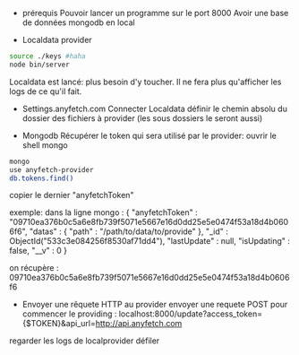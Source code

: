 * prérequis
Pouvoir lancer un programme sur le port 8000
Avoir une base de données mongodb en local

* Localdata provider
``` bash
source ./keys #haha
node bin/server
```

Localdata est lancé: plus besoin d'y toucher. Il ne fera plus qu'afficher les logs de ce qu'il fait.


* Settings.anyfetch.com
Connecter Localdata
définir le chemin absolu du dossier des fichiers à provider (les sous dossiers le seront aussi)


* Mongodb
Récupérer le token qui sera utilisé par le provider:
ouvrir le shell mongo
``` bash
mongo
use anyfetch-provider
db.tokens.find()
```
copier le dernier "anyfetchToken"

exemple:
dans la ligne mongo : { "anyfetchToken" : "09710ea376b0c5a6e8fb739f5071e5667e16d0dd25e5e0474f53a18d4b0606f6", "datas" : { "path" : "/path/to/data/to/provide" }, "_id" : ObjectId("533c3e084256f8530af71dd4"), "lastUpdate" : null, "isUpdating" : false, "__v" : 0 }

on récupère : 09710ea376b0c5a6e8fb739f5071e5667e16d0dd25e5e0474f53a18d4b0606f6

* Envoyer une rêquete HTTP au provider
envoyer une requete POST pour commencer le providing :
localhost:8000/update?access_token={$TOKEN}&api_url=http://api.anyfetch.com

regarder les logs de localprovider défiler